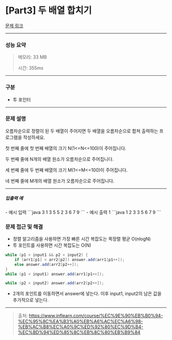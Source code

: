 # [Part3] 두 배열 합치기

[문제 링크](https://www.inflearn.com/course/%EC%9E%90%EB%B0%94-%EC%95%8C%EA%B3%A0%EB%A6%AC%EC%A6%98-%EB%AC%B8%EC%A0%9C%ED%92%80%EC%9D%B4-%EC%BD%94%ED%85%8C%EB%8C%80%EB%B9%84)

---

### 성능 요약

> 메모리: 33 MB
>
> 시간: 355ms

---

### 구분

- 투 포인터

---

### 문제 설명
오름차순으로 정렬이 된 두 배열이 주어지면 두 배열을 오름차순으로 합쳐 출력하는 프로그램을 작성하세요.

첫 번째 줄에 첫 번째 배열의 크기 N(1<=N<=100)이 주어집니다.

두 번째 줄에 N개의 배열 원소가 오름차순으로 주어집니다.

세 번째 줄에 두 번째 배열의 크기 M(1<=M<=100)이 주어집니다.

네 번째 줄에 M개의 배열 원소가 오름차순으로 주어집니다.


---

<h5>입출력 예</h5>
- 예시 입력 
```java
3
1 3 5
5
2 3 6 7 9
```
-  예시 출력 1
```java
1 2 3 3 5 6 7 9
```


### 문제 접근 및 해결
- 정렬 알고리즘을 사용하면 가장 빠른 시간 복잡도는 퀵정렬 평균 O(nlogN)
- 투 포인트를 사용하면 시간 복잡도는 O(N)

```java
while (p1 < input1 && p2 < input2) {
    if (arr1[p1] < arr2[p2]) answer.add(arr1[p1++]);
    else answer.add(arr2[p2++]);
}
while (p1 < input1) answer.add(arr1[p1++]);

while (p2 < input2) answer.add(arr2[p2++]);
```
- 2개의 포인트를 이동하면서 answer에 넣는다. 이후 input1, input2의 남은 값을 추가적으로 넣는다.
---

> 출처: https://www.inflearn.com/course/%EC%9E%90%EB%B0%94-%EC%95%8C%EA%B3%A0%EB%A6%AC%EC%A6%98-%EB%AC%B8%EC%A0%9C%ED%92%80%EC%9D%B4-%EC%BD%94%ED%85%8C%EB%8C%80%EB%B9%84 